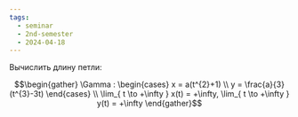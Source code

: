 ```yaml
---
tags:
  - seminar
  - 2nd-semester
  - 2024-04-18
---
```


Вычислить длину петли:

 $$\begin{gather}
\Gamma : \begin{cases}
x = a(t^{2}+1) \\
y = \frac{a}{3}(t^{3}-3t)
\end{cases} \\
\lim_{ t \to +\infty } x(t) = +\infty, \lim_{ t \to +\infty } y(t) = +\infty
\end{gather}$$

